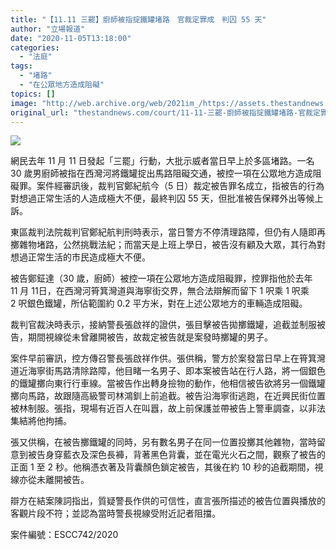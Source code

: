 ```yaml
---
title: "【11.11 三罷】廚師被指掟鐵罐堵路　官裁定罪成　判囚 55 天"
author: "立場報道"
date: "2020-11-05T13:18:00"
categories:
  - "法庭"
tags:
  - "堵路"
  - "在公眾地方造成阻礙"
topics: []
image: "http://web.archive.org/web/2021im_/https://assets.thestandnews.com/media/photos/Untitled-1-08_zqkJC_shCXMvP.png"
original_url: "thestandnews.com/court/11-11-三罷-廚師被指掟鐵罐堵路-官裁定罪成-判囚-55-天"
---
```

![](http://web.archive.org/web/2021im_/https://assets.thestandnews.com/media/photos/Untitled-1-08_zqkJC_shCXMvP.png)

網民去年 11 月 11 日發起「三罷」行動，大批示威者當日早上於多區堵路。一名 30 歲男廚師被指在西灣河將鐵罐掟出馬路阻礙交通，被控一項在公眾地方造成阻礙罪。案件經審訊後，裁判官鄭紀航今（5 日）裁定被告罪名成立，指被告的行為對想過正常生活的人造成極大不便，最終判囚 55 天，但批准被告保釋外出等候上訴。

東區裁判法院裁判官鄭紀航判刑時表示，當日警方不停清理路障，但仍有人隨即再擲雜物堵路，公然挑戰法紀；而當天是上班上學日，被告沒有顧及大眾，其行為對想過正常生活的巿民造成極大不便。

被告鄭鉦達（30 歲，廚師）被控一項在公眾地方造成阻礙罪，控罪指他於去年 11 月 11日，在西灣河筲箕灣道與海寧街交界，無合法辯解而留下 1 呎乘 1 呎乘 2 呎銀色鐵罐，所佔範圍約 0.2 平方米，對在上述公眾地方的車輛造成阻礙。

裁判官裁決時表示，接納警長張啟祥的證供，張目擊被告拋擲鐵罐，追截並制服被告，期間視線從未曾離開被告，故裁定被告就是案發時擲罐的男子。

案件早前審訊，控方傳召警長張啟祥作供。張供稱，警方於案發當日早上在筲箕灣道近海寧街馬路清除路障，他目睹一名男子、即本案被告站在行人路，將一個銀色的鐵罐擲向東行行車線。當被告作出轉身撿物的動作，他相信被告欲將另一個鐵罐擲向馬路，故跟隨高級警司林鴻釧上前追截。被告沿海寧街逃跑，在近興民街位置被林制服。張指，現場有近百人在叫囂，故上前保護並帶被告上警車調查，以非法集結將他拘捕。

張又供稱，在被告擲鐵罐的同時，另有數名男子在同一位置投擲其他雜物，當時留意到被告身穿藍衣及深色長褲，背著黑色背囊，並在電光火石之間，觀察了被告的正面 1 至 2 秒。他稱憑衣著及背囊顏色鎖定被告，其後在約 10 秒的追截期間，視線亦從未離開被告。

辯方在結案陳詞指出，質疑警長作供的可信性，直言張所描述的被告位置與播放的客觀片段不符；並認為當時警長視線受附近記者阻擋。

案件編號：ESCC742/2020